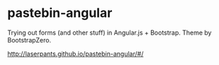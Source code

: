 # pastebin-angular

Trying out forms (and other stuff) in Angular.js + Bootstrap. Theme by BootstrapZero.

http://laserpants.github.io/pastebin-angular/#/
